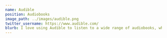 ```yaml
---
name: Audible
position: Audiobooks
image_path: ../images/audible.png
twitter_username: https://www.audible.com/
blurb: I love using Audible to listen to a wide range of audiobooks, which keeps me entertained and informed while traveling.
---
```

